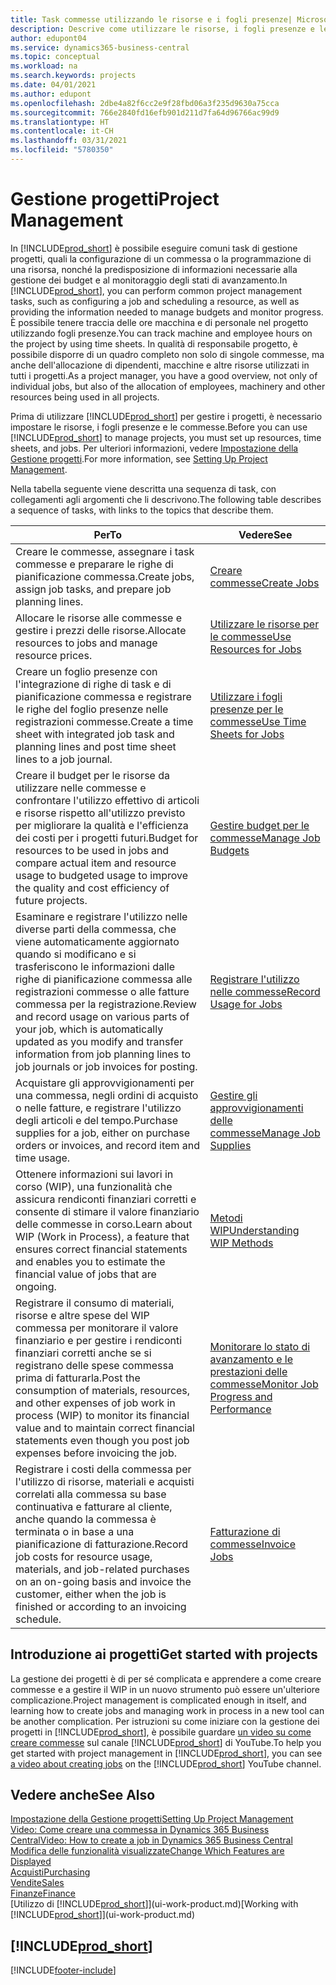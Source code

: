 ```yaml
---
title: Task commesse utilizzando le risorse e i fogli presenze| Microsoft Docs
description: Descrive come utilizzare le risorse, i fogli presenze e le commesse per gestire progetti.
author: edupont04
ms.service: dynamics365-business-central
ms.topic: conceptual
ms.workload: na
ms.search.keywords: projects
ms.date: 04/01/2021
ms.author: edupont
ms.openlocfilehash: 2dbe4a82f6cc2e9f28fbd06a3f235d9630a75cca
ms.sourcegitcommit: 766e2840fd16efb901d211d7fa64d96766ac99d9
ms.translationtype: HT
ms.contentlocale: it-CH
ms.lasthandoff: 03/31/2021
ms.locfileid: "5780350"
---
```

# <a name="project-management"></a><span data-ttu-id="234e9-103">Gestione progetti</span><span class="sxs-lookup"><span data-stu-id="234e9-103">Project Management</span></span>
<span data-ttu-id="234e9-104">In [!INCLUDE[prod_short](includes/prod_short.md)] è possibile eseguire comuni task di gestione progetti, quali la configurazione di un commessa o la programmazione di una risorsa, nonché la predisposizione di informazioni necessarie alla gestione dei budget e al monitoraggio degli stati di avanzamento.</span><span class="sxs-lookup"><span data-stu-id="234e9-104">In [!INCLUDE[prod_short](includes/prod_short.md)], you can perform common project management tasks, such as configuring a job and scheduling a resource, as well as providing the information needed to manage budgets and monitor progress.</span></span> <span data-ttu-id="234e9-105">È possibile tenere traccia delle ore macchina e di personale nel progetto utilizzando fogli presenze.</span><span class="sxs-lookup"><span data-stu-id="234e9-105">You can track machine and employee hours on the project by using time sheets.</span></span> <span data-ttu-id="234e9-106">In qualità di responsabile progetto, è possibile disporre di un quadro completo non solo di singole commesse, ma anche dell'allocazione di dipendenti, macchine e altre risorse utilizzati in tutti i progetti.</span><span class="sxs-lookup"><span data-stu-id="234e9-106">As a project manager, you have a good overview, not only of individual jobs, but also of the allocation of employees, machinery and other resources being used in all projects.</span></span>

<span data-ttu-id="234e9-107">Prima di utilizzare [!INCLUDE[prod_short](includes/prod_short.md)] per gestire i progetti, è necessario impostare le risorse, i fogli presenze e le commesse.</span><span class="sxs-lookup"><span data-stu-id="234e9-107">Before you can use [!INCLUDE[prod_short](includes/prod_short.md)] to manage projects, you must set up resources, time sheets, and jobs.</span></span> <span data-ttu-id="234e9-108">Per ulteriori informazioni, vedere [Impostazione della Gestione progetti](projects-setup-projects.md).</span><span class="sxs-lookup"><span data-stu-id="234e9-108">For more information, see [Setting Up Project Management](projects-setup-projects.md).</span></span>  

<span data-ttu-id="234e9-109">Nella tabella seguente viene descritta una sequenza di task, con collegamenti agli argomenti che li descrivono.</span><span class="sxs-lookup"><span data-stu-id="234e9-109">The following table describes a sequence of tasks, with links to the topics that describe them.</span></span>

| <span data-ttu-id="234e9-110">Per</span><span class="sxs-lookup"><span data-stu-id="234e9-110">To</span></span> | <span data-ttu-id="234e9-111">Vedere</span><span class="sxs-lookup"><span data-stu-id="234e9-111">See</span></span> |
| --- | --- |
| <span data-ttu-id="234e9-112">Creare le commesse, assegnare i task commesse e preparare le righe di pianificazione commessa.</span><span class="sxs-lookup"><span data-stu-id="234e9-112">Create jobs, assign job tasks, and prepare job planning lines.</span></span> |[<span data-ttu-id="234e9-113">Creare commesse</span><span class="sxs-lookup"><span data-stu-id="234e9-113">Create Jobs</span></span>](projects-how-create-jobs.md) |
| <span data-ttu-id="234e9-114">Allocare le risorse alle commesse e gestire i prezzi delle risorse.</span><span class="sxs-lookup"><span data-stu-id="234e9-114">Allocate resources to jobs and manage resource prices.</span></span> |[<span data-ttu-id="234e9-115">Utilizzare le risorse per le commesse</span><span class="sxs-lookup"><span data-stu-id="234e9-115">Use Resources for Jobs</span></span>](projects-how-use-resources.md) |
| <span data-ttu-id="234e9-116">Creare un foglio presenze con l'integrazione di righe di task e di pianificazione commessa e registrare le righe del foglio presenze nelle registrazioni commesse.</span><span class="sxs-lookup"><span data-stu-id="234e9-116">Create a time sheet with integrated job task and planning lines and post time sheet lines to a job journal.</span></span> |[<span data-ttu-id="234e9-117">Utilizzare i fogli presenze per le commesse</span><span class="sxs-lookup"><span data-stu-id="234e9-117">Use Time Sheets for Jobs</span></span>](projects-how-use-time-sheets.md) |
| <span data-ttu-id="234e9-118">Creare il budget per le risorse da utilizzare nelle commesse e confrontare l'utilizzo effettivo di articoli e risorse rispetto all'utilizzo previsto per migliorare la qualità e l'efficienza dei costi per i progetti futuri.</span><span class="sxs-lookup"><span data-stu-id="234e9-118">Budget for resources to be used in jobs and compare actual item and resource usage to budgeted usage to improve the quality and cost efficiency of future projects.</span></span> |[<span data-ttu-id="234e9-119">Gestire budget per le commesse</span><span class="sxs-lookup"><span data-stu-id="234e9-119">Manage Job Budgets</span></span>](projects-how-manage-budgets.md) |
| <span data-ttu-id="234e9-120">Esaminare e registrare l'utilizzo nelle diverse parti della commessa, che viene automaticamente aggiornato quando si modificano e si trasferiscono le informazioni dalle righe di pianificazione commessa alle registrazioni commesse o alle fatture commessa per la registrazione.</span><span class="sxs-lookup"><span data-stu-id="234e9-120">Review and record usage on various parts of your job, which is automatically updated as you modify and transfer information from job planning lines to job journals or job invoices for posting.</span></span> |[<span data-ttu-id="234e9-121">Registrare l'utilizzo nelle commesse</span><span class="sxs-lookup"><span data-stu-id="234e9-121">Record Usage for Jobs</span></span>](projects-how-record-job-usage.md) |
| <span data-ttu-id="234e9-122">Acquistare gli approvvigionamenti per una commessa, negli ordini di acquisto o nelle fatture, e registrare l'utilizzo degli articoli e del tempo.</span><span class="sxs-lookup"><span data-stu-id="234e9-122">Purchase supplies for a job, either on purchase orders or invoices, and record item and time usage.</span></span> |[<span data-ttu-id="234e9-123">Gestire gli approvvigionamenti delle commesse</span><span class="sxs-lookup"><span data-stu-id="234e9-123">Manage Job Supplies</span></span>](projects-how-manage-project-supplies.md) |
| <span data-ttu-id="234e9-124">Ottenere informazioni sui lavori in corso (WIP), una funzionalità che assicura rendiconti finanziari corretti e consente di stimare il valore finanziario delle commesse in corso.</span><span class="sxs-lookup"><span data-stu-id="234e9-124">Learn about WIP (Work in Process), a feature that ensures correct financial statements and enables you to estimate the financial value of jobs that are ongoing.</span></span> |[<span data-ttu-id="234e9-125">Metodi WIP</span><span class="sxs-lookup"><span data-stu-id="234e9-125">Understanding WIP Methods</span></span>](projects-understanding-wip.md) |
| <span data-ttu-id="234e9-126">Registrare il consumo di materiali, risorse e altre spese del WIP commessa per monitorare il valore finanziario e per gestire i rendiconti finanziari corretti anche se si registrano delle spese commessa prima di fatturarla.</span><span class="sxs-lookup"><span data-stu-id="234e9-126">Post the consumption of materials, resources, and other expenses of job work in process (WIP) to monitor its financial value and to maintain correct financial statements even though you post job expenses before invoicing the job.</span></span> |[<span data-ttu-id="234e9-127">Monitorare lo stato di avanzamento e le prestazioni delle commesse</span><span class="sxs-lookup"><span data-stu-id="234e9-127">Monitor Job Progress and Performance</span></span>](projects-how-monitor-progress-performance.md) |
| <span data-ttu-id="234e9-128">Registrare i costi della commessa per l'utilizzo di risorse, materiali e acquisti correlati alla commessa su base continuativa e fatturare al cliente, anche quando la commessa è terminata o in base a una pianificazione di fatturazione.</span><span class="sxs-lookup"><span data-stu-id="234e9-128">Record job costs for resource usage, materials, and job-related purchases on an on-going basis and invoice the customer, either when the job is finished or according to an invoicing schedule.</span></span> |[<span data-ttu-id="234e9-129">Fatturazione di commesse</span><span class="sxs-lookup"><span data-stu-id="234e9-129">Invoice Jobs</span></span>](projects-how-invoice-jobs.md) |

## <a name="get-started-with-projects"></a><span data-ttu-id="234e9-130">Introduzione ai progetti</span><span class="sxs-lookup"><span data-stu-id="234e9-130">Get started with projects</span></span>

<span data-ttu-id="234e9-131">La gestione dei progetti è di per sé complicata e apprendere a come creare commesse e a gestire il WIP in un nuovo strumento può essere un'ulteriore complicazione.</span><span class="sxs-lookup"><span data-stu-id="234e9-131">Project management is complicated enough in itself, and learning how to create jobs and managing work in process in a new tool can be another complication.</span></span> <span data-ttu-id="234e9-132">Per istruzioni su come iniziare con la gestione dei progetti in [!INCLUDE[prod_short](includes/prod_short.md)], è possibile guardare [un video su come creare commesse](https://www.youtube.com/watch?v=VqaPWr7BWmw) sul canale [!INCLUDE[prod_short](includes/prod_short.md)] di YouTube.</span><span class="sxs-lookup"><span data-stu-id="234e9-132">To help you get started with project management in [!INCLUDE[prod_short](includes/prod_short.md)], you can see [a video about creating jobs](https://www.youtube.com/watch?v=VqaPWr7BWmw) on the [!INCLUDE[prod_short](includes/prod_short.md)] YouTube channel.</span></span>  

## <a name="see-also"></a><span data-ttu-id="234e9-133">Vedere anche</span><span class="sxs-lookup"><span data-stu-id="234e9-133">See Also</span></span>

[<span data-ttu-id="234e9-134">Impostazione della Gestione progetti</span><span class="sxs-lookup"><span data-stu-id="234e9-134">Setting Up Project Management</span></span>](projects-setup-projects.md)  
[<span data-ttu-id="234e9-135">Video: Come creare una commessa in Dynamics 365 Business Central</span><span class="sxs-lookup"><span data-stu-id="234e9-135">Video: How to create a job in Dynamics 365 Business Central</span></span>](https://www.youtube.com/watch?v=VqaPWr7BWmw)  
[<span data-ttu-id="234e9-136">Modifica delle funzionalità visualizzate</span><span class="sxs-lookup"><span data-stu-id="234e9-136">Change Which Features are Displayed</span></span>](ui-experiences.md)  
[<span data-ttu-id="234e9-137">Acquisti</span><span class="sxs-lookup"><span data-stu-id="234e9-137">Purchasing</span></span>](purchasing-manage-purchasing.md)  
[<span data-ttu-id="234e9-138">Vendite</span><span class="sxs-lookup"><span data-stu-id="234e9-138">Sales</span></span>](sales-manage-sales.md)  
[<span data-ttu-id="234e9-139">Finanze</span><span class="sxs-lookup"><span data-stu-id="234e9-139">Finance</span></span>](finance.md)  
<span data-ttu-id="234e9-140">[Utilizzo di [!INCLUDE[prod_short](includes/prod_short.md)]](ui-work-product.md)</span><span class="sxs-lookup"><span data-stu-id="234e9-140">[Working with [!INCLUDE[prod_short](includes/prod_short.md)]](ui-work-product.md)</span></span>  

## [!INCLUDE[prod_short](includes/free_trial_md.md)]  


[!INCLUDE[footer-include](includes/footer-banner.md)]